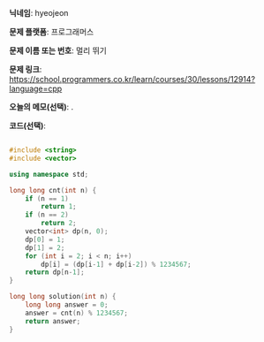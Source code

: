 **닉네임**: hyeojeon

**문제 플랫폼**: 프로그래머스

**문제 이름 또는 번호**: 멀리 뛰기

**문제 링크**: https://school.programmers.co.kr/learn/courses/30/lessons/12914?language=cpp

**오늘의 메모(선택)**: .

**코드(선택)**:

```cpp

#include <string>
#include <vector>

using namespace std;

long long cnt(int n) {
    if (n == 1)
        return 1;
    if (n == 2)
        return 2;
    vector<int> dp(n, 0);
    dp[0] = 1;
    dp[1] = 2;
    for (int i = 2; i < n; i++)
        dp[i] = (dp[i-1] + dp[i-2]) % 1234567;
    return dp[n-1];
}

long long solution(int n) {
    long long answer = 0;
    answer = cnt(n) % 1234567;
    return answer;
}

```
